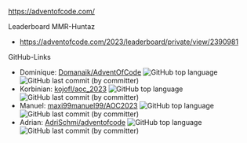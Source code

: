 https://adventofcode.com/

Leaderboard MMR-Huntaz
* https://adventofcode.com/2023/leaderboard/private/view/2390981

GitHub-Links
* Dominique: [Domanaik/AdventOfCode](https://github.com/Domanaik/AdventOfCode) ![GitHub top language](https://img.shields.io/github/languages/top/Domanaik/AdventOfCode) ![GitHub last commit (by committer)](https://img.shields.io/github/last-commit/Domanaik/AdventOfCode)
* Korbinian: [kojofl/aoc_2023](https://github.com/kojofl/aoc_2023) ![GitHub top language](https://img.shields.io/github/languages/top/kojofl/aoc_2023) ![GitHub last commit (by committer)](https://img.shields.io/github/last-commit/kojofl/aoc_2023)
* Manuel: [maxi99manuel99/AOC2023](https://github.com/maxi99manuel99/AOC2023) ![GitHub top language](https://img.shields.io/github/languages/top/maxi99manuel99/AOC2023) ![GitHub last commit (by committer)](https://img.shields.io/github/last-commit/maxi99manuel99/AOC2023)
* Adrian: [AdriSchmi/adventofcode](https://github.com/AdriSchmi/adventofcode) ![GitHub top language](https://img.shields.io/github/languages/top/AdriSchmi/adventofcode) ![GitHub last commit (by committer)](https://img.shields.io/github/last-commit/AdriSchmi/adventofcode)